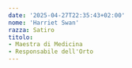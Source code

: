 ```yaml
---
date: '2025-04-27T22:35:43+02:00'
nome: 'Harriet Swan'
razza: Satiro
titolo:
- Maestra di Medicina
- Responsabile dell'Orto
---
```

